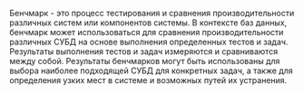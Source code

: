 Бенчмарк - это процесс тестирования и сравнения производительности различных систем или компонентов системы. В контексте баз данных, бенчмарк может использоваться для сравнения производительности различных СУБД на основе выполнения определенных тестов и задач. Результаты выполнения тестов и задач измеряются и сравниваются между собой. Результаты бенчмарков могут быть использованы для выбора наиболее подходящей СУБД для конкретных задач, а также для определения узких мест в системе и возможных путей их устранения.
